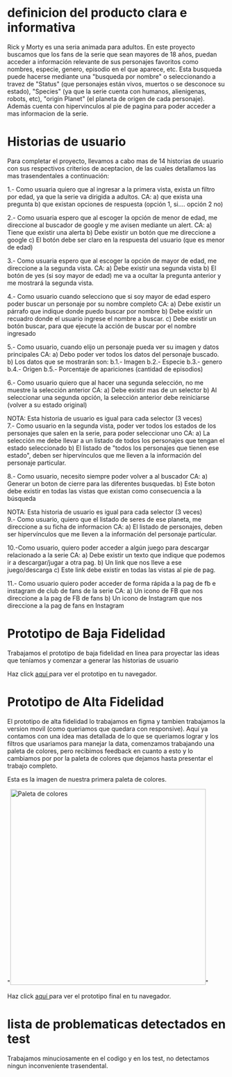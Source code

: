 # definicion del producto clara e informativa

Rick y Morty es una seria animada para adultos. En este proyecto buscamos que los fans de la serie que sean mayores de 18 años, puedan acceder a información relevante de sus personajes favoritos como nombres, especie, genero, episodio en el que aparece, etc. Esta busqueda puede hacerse mediante una "busqueda por nombre" o seleccionando a travez de "Status" (que personajes están vivos, muertos o se desconoce su estado), "Species" (ya que la serie cuenta con humanos, alienigenas, robots, etc), "origin Planet" (el planeta de origen de cada personaje). Además cuenta con hipervinculos al pie de pagina para poder acceder a mas informacion de la serie.

# Historias de usuario

Para completar el proyecto, llevamos a cabo mas de 14 historias de usuario con sus respectivos criterios de aceptacion, de las cuales detallamos las mas trasendentales a continuación:

1.- Como usuaria quiero que al ingresar a la primera vista, exista un filtro por edad, ya que la serie va dirigida a adultos.
CA:
a) que exista una pregunta
b) que existan opciones de respuesta (opción 1, si.... opción 2 no)

2.- Como usuaria espero que al escoger la opción de menor de edad, me direccione al buscador de google y me avisen mediante un alert.
CA:
a) Tiene que existir una alerta
b) Debe existir un botón que me direccione a google
c) El botón debe ser claro en la respuesta del usuario (que es menor de edad)

3.- Como usuaria espero que al escoger la opción de mayor de edad, me direccione a la segunda vista.
CA:
a) Debe existir una segunda vista
b) El botón de yes (si soy mayor de edad) me va a ocultar la pregunta anterior y me mostrará la segunda vista.

4.- Como usuario cuando selecciono que si soy mayor de edad espero poder buscar un personaje por su nombre completo
CA:
a) Debe existir un párrafo que indique donde puedo buscar por nombre
b) Debe existir un recuadro donde el usuario ingrese el nombre a buscar.
c) Debe existir un botón buscar, para que ejecute la acción de buscar por el nombre ingresado

5.- Como usuario, cuando elijo un personaje pueda ver su imagen y datos principales
CA:
a) Debo poder ver todos los datos del personaje buscado.
b) Los datos que se mostrarán son:
b.1.- Imagen
b.2.- Especie
b.3.- genero
b.4.- Origen
b.5.- Porcentaje de apariciones (cantidad de episodios)

6.- Como usuario quiero que al hacer una segunda selección, no me muestre la selección anterior
CA:
a) Debe existir mas de un selector
b) Al seleccionar una segunda opción, la selección anterior debe reiniciarse (volver a su estado original)

NOTA: Esta historia de usuario es igual para cada selector (3 veces)<br/>
7.- Como usuario en la segunda vista, poder ver todos los estados de los personajes que salen en la serie, para poder seleccionar uno
CA:
a) La selección me debe llevar a un listado de todos los personajes que tengan el estado seleccionado
b) El listado de "todos los personajes que tienen ese estado", deben ser hipervínculos que me lleven a la información del personaje particular.

8.- Como usuario, necesito siempre poder volver a al buscador
CA:
a) Generar un boton de cierre para las diferentes busquedas.
b) Este boton debe existir en todas las vistas que existan como consecuencia a la búsqueda

NOTA: Esta historia de usuario es igual para cada selector (3 veces)<br/>
9.- Como usuario, quiero que el listado de seres de ese planeta, me direccione a su ficha de informacion
CA:
a) El listado de personajes, deben ser hipervínculos que me lleven a la información del personaje particular.

10.-Como usuario, quiero poder acceder a algún juego para descargar relacionado a la serie
CA:
a) Debe existir un texto que indique que podemos ir a descargar/jugar a otra pag.
b) Un link que nos lleve a ese juego/descarga
c) Este link debe existir en todas las vistas al pie de pag.

11.- Como usuario quiero poder acceder de forma rápida a la pag de fb e instagram de club de fans de la serie
CA:
a) Un icono de FB que nos direccione a la pag de FB de fans
b) Un icono de Instagram que nos direccione a la pag de fans en Instagram

# Prototipo de Baja Fidelidad

Trabajamos el prototipo de baja fidelidad en linea para proyectar las ideas que teníamos y comenzar a generar las historias de usuario

Haz click <A HREF="https://jamboard.google.com/d/1lHILrCQkzP8QvDUE2cQzSkybnS9O9EQH-tFtwjjdxAY/viewer?ts=6266acf6&f=0"> aquí </A> para ver el prototipo en tu navegador.

# Prototipo de Alta Fidelidad

El prototipo de alta fidelidad lo trabajamos en figma y tambien trabajamos la version movil (como queriamos que quedara con responsive). Aquí ya contamos con una idea mas detallada de lo que se queriamos lograr y los filtros que usariamos para manejar la data, comenzamos trabajando una paleta de colores, pero recibimos feedback en cuanto a esto y lo cambiamos por por la paleta de colores que dejamos hasta presentar el trabajo completo.

Esta es la imagen de nuestra primera paleta de colores.<br/>

"<img src ="https://github.com/camicamposc/SCL020-data-lovers/blob/main/src/image/Paleta%20de%20colores.jpg?raw=true" width = "450" height = "450" alt = "Paleta de colores">" <br/>

Haz click <A HREF="https://www.figma.com/file/oFftNozv3DQPw7vSDt2CIz/Untitled?node-id=0%3A1"> aquí </A> para ver el prototipo final en tu navegador.

# lista de problematicas detectados en test

Trabajamos minuciosamente en el codigo y en los test, no detectamos ningun inconveniente trasendental.
